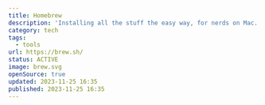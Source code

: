```yaml
---
title: Homebrew
description: 'Installing all the stuff the easy way, for nerds on Mac.'
category: tech
tags:
  - tools
url: https://brew.sh/
status: ACTIVE
image: brew.svg
openSource: true
updated: 2023-11-25 16:35
published: 2023-11-25 16:35
---
```

